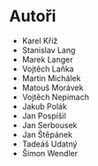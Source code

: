 # Autoři

- Karel Kříž
- Stanislav Lang
- Marek Langer
- Vojtěch Laňka
- Martin Michálek
- Matouš Morávek
- Vojtěch Nepimach
- Jakub Polák
- Jan Pospíšil
- Jan Serbousek
- Jan Štěpánek
- Tadeáš Udatný
- Šimon Wendler

